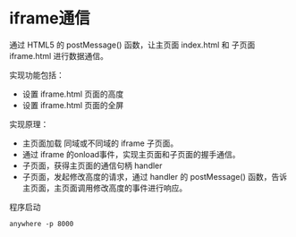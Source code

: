 iframe通信
====================

通过 HTML5 的 postMessage() 函数，让主页面 index.html 和 子页面 iframe.html 进行数据通信。

实现功能包括：

+ 设置 iframe.html 页面的高度
+ 设置 iframe.html 页面的全屏

实现原理：

+ 主页面加载 同域或不同域的 iframe 子页面。
+ 通过 iframe 的onload事件，实现主页面和子页面的握手通信。
+ 子页面，获得主页面的通信句柄 handler
+ 子页面，发起修改高度的请求，通过 handler 的 postMessage() 函数，告诉主页面，主页面调用修改高度的事件进行响应。

程序启动

```{node}
anywhere -p 8000
```
